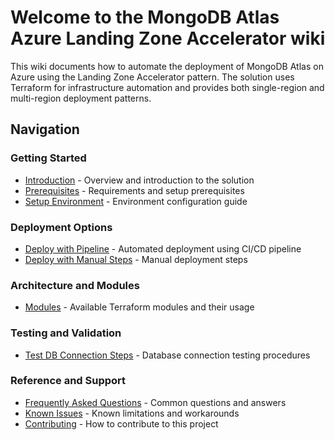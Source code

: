 # Welcome to the MongoDB Atlas Azure Landing Zone Accelerator wiki

This wiki documents how to automate the deployment of MongoDB Atlas on Azure using the Landing Zone Accelerator pattern. The solution uses Terraform for infrastructure automation and provides both single-region and multi-region deployment patterns.

## Navigation

### Getting Started

- [Introduction](./Introduction.md) - Overview and introduction to the solution
- [Prerequisites](./Prerequisites.md) - Requirements and setup prerequisites
- [Setup Environment](./Setup-environment.md) - Environment configuration guide

### Deployment Options

- [Deploy with Pipeline](./Deploy-with-pipeline.md) - Automated deployment using CI/CD pipeline
- [Deploy with Manual Steps](./Deploy-with-manual-steps.md) - Manual deployment steps

### Architecture and Modules

- [Modules](./Modules.md) - Available Terraform modules and their usage

### Testing and Validation

- [Test DB Connection Steps](./Test_DB_connection_steps.md) - Database connection testing procedures

### Reference and Support

- [Frequently Asked Questions](./FAQ.md) - Common questions and answers
- [Known Issues](./KnownIssues.md) - Known limitations and workarounds
- [Contributing](./Contributing.md) - How to contribute to this project
